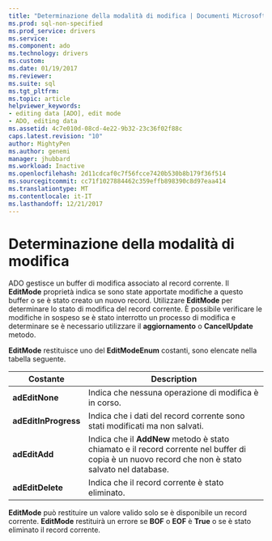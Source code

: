 ```yaml
---
title: "Determinazione della modalità di modifica | Documenti Microsoft"
ms.prod: sql-non-specified
ms.prod_service: drivers
ms.service: 
ms.component: ado
ms.technology: drivers
ms.custom: 
ms.date: 01/19/2017
ms.reviewer: 
ms.suite: sql
ms.tgt_pltfrm: 
ms.topic: article
helpviewer_keywords:
- editing data [ADO], edit mode
- ADO, editing data
ms.assetid: 4c7e010d-08cd-4e22-9b32-23c36f02f88c
caps.latest.revision: "10"
author: MightyPen
ms.author: genemi
manager: jhubbard
ms.workload: Inactive
ms.openlocfilehash: 2d11cdcaf0c7f56fcce7420b530b8b179f36f514
ms.sourcegitcommit: cc71f1027884462c359effb898390c8d97eaa414
ms.translationtype: MT
ms.contentlocale: it-IT
ms.lasthandoff: 12/21/2017
---
```

# <a name="determining-edit-mode"></a>Determinazione della modalità di modifica
ADO gestisce un buffer di modifica associato al record corrente. Il **EditMode** proprietà indica se sono state apportate modifiche a questo buffer o se è stato creato un nuovo record. Utilizzare **EditMode** per determinare lo stato di modifica del record corrente. È possibile verificare le modifiche in sospeso se è stato interrotto un processo di modifica e determinare se è necessario utilizzare il **aggiornamento** o **CancelUpdate** metodo.  
  
 **EditMode** restituisce uno del **EditModeEnum** costanti, sono elencate nella tabella seguente.  
  
|Costante|Description|  
|--------------|-----------------|  
|**adEditNone**|Indica che nessuna operazione di modifica è in corso.|  
|**adEditInProgress**|Indica che i dati del record corrente sono stati modificati ma non salvati.|  
|**adEditAdd**|Indica che il **AddNew** metodo è stato chiamato e il record corrente nel buffer di copia è un nuovo record che non è stato salvato nel database.|  
|**adEditDelete**|Indica che il record corrente è stato eliminato.|  
  
 **EditMode** può restituire un valore valido solo se è disponibile un record corrente. **EditMode** restituirà un errore se **BOF** o **EOF** è **True** o se è stato eliminato il record corrente.
